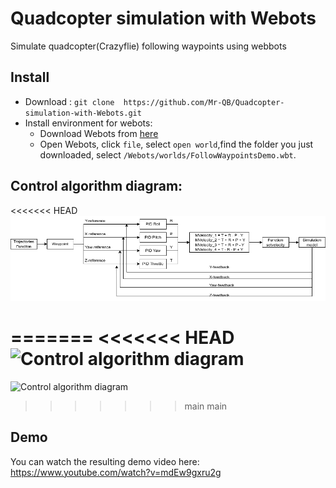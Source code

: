 # Quadcopter simulation with Webots
Simulate quadcopter(Crazyflie) following waypoints using webbots
## Install 
* Download : ```git clone 
https://github.com/Mr-QB/Quadcopter-simulation-with-Webots.git```
* Install environment for webots:
    * Download Webots from [here](https://cyberbotics.com/)
    * Open Webots, click ```file```, select ```open world```,find the folder you just downloaded, select ```/Webots/worlds/FollowWaypointsDemo.wbt```.
## Control algorithm diagram:
<<<<<<< HEAD
![Image](Image/image_1.png)

=======
<<<<<<< HEAD
![Control algorithm diagram](Image/image1.png)
=======
![Control algorithm diagram](./Image/image1.png)
>>>>>>> main
>>>>>>> main


## Demo
You can watch the resulting demo video here: https://www.youtube.com/watch?v=mdEw9gxru2g
